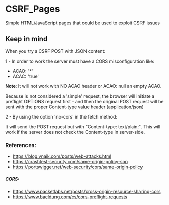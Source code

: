 # CSRF_Pages
Simple HTML/JavaScript pages that could be used to exploit CSRF issues

## Keep in mind

When you try a CSRF POST with JSON content:

1 - In order to work the server must have a CORS misconfiguration like: 

- ACAO: '*' 
- ACAC: 'true'

**Note**: It will not work with NO ACAO header or ACAO: null an empty ACAO.

Because is not considered a 'simple' request, the browser will initiate a preflight OPTIONS request first - and then the original POST request will be sent with the proper Content-type value header (application/json)


2 - By using the option 'no-cors' in the fetch method:

It will send the POST request but with "Content-type: text/plain;". This will work if the server does not check the Content-type in server-side.

### References:

- https://blog.vnaik.com/posts/web-attacks.html
- https://crashtest-security.com/same-origin-policy-sop
- https://portswigger.net/web-security/cors/same-origin-policy

##### CORS:
- https://www.packetlabs.net/posts/cross-origin-resource-sharing-cors
- https://www.baeldung.com/cs/cors-preflight-requests


